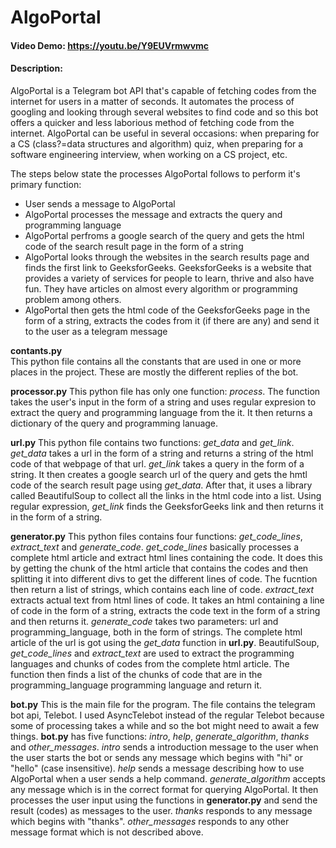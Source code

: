 # AlgoPortal
#### Video Demo: https://youtu.be/Y9EUVrmwvmc
#### Description:
AlgoPortal is a Telegram bot API that's capable of fetching codes from the internet for users in a matter of seconds. It automates the process of googling and looking through several websites to find code and so this bot offers a quicker and less laborious method of fetching code from the internet. AlgoPortal can be useful in several occasions: when preparing for a CS (class?=data structures and algorithm) quiz, when preparing for a software engineering interview, when working on a CS project, etc. 

The steps below state the processes AlgoPortal follows to perform it's primary function:
- User sends a message to AlgoPortal
- AlgoPortal processes the message and extracts the query and programming language
- AlgoPortal perfroms a google search of the query and gets the html code of the search result page in the form of a string
- AlgoPortal looks through the websites in the search results page and finds the first link to GeeksforGeeks. GeeksforGeeks is a website that provides a variety of services for people to learn, thrive and also have fun. They have articles on almost every algorithm or programming problem among others. 
- AlgoPortal then gets the html code of the GeeksforGeeks page in the form of a string, extracts the codes from it (if there are any) and send it to the user as a telegram message

**contants.py**  
This python file contains all the constants that are used in one or more places in the project. These are mostly the different replies of the bot. 

**processor.py**
This python file has only one function: *process*. The function takes the user's input in the form of a string and uses regular expresion to extract the query and programming language from the it. It then returns a dictionary of the query and programming lanuage.

**url.py**
This python file contains two functions: *get_data* and *get_link*. 
*get_data* takes a url in the form of a string and returns a string of the html code of that webpage of that url. 
*get_link* takes a query in the form of a string. It then creates a google search url of the query and gets the hmtl code of the search result page using *get_data*. After that, it uses a library called BeautifulSoup to collect all the links in the html code into a list. Using regular expression, *get_link* finds the GeeksforGeeks link and then returns it in the form of a string.

**generator.py** 
This python files contains four functions: *get_code_lines*, *extract_text* and *generate_code*.
*get_code_lines* basically processes a complete html article and extract html lines containing the code. It does this by getting the chunk of the html article that contains the codes and then splitting it into different divs to get the different lines of code. The fucntion then return a list of strings, which contains each line of code.
*extract_text* extracts actual text from html lines of code. It takes an html containing a line of code in the form of a string, extracts the code text in the form of a string and then returns it.
*generate_code* takes two parameters: url and programming_language, both in the form of strings. The complete html article of the url is got using the *get_data* function in **url.py**. BeautifulSoup, *get_code_lines* and *extract_text* are used to extract the programming languages and chunks of codes from the complete html article. The function then finds a list of the chunks of code that are in the programming_language programming language and return it.

**bot.py**
This is the main file for the program. The file contains the telegram bot api, Telebot. I used AsyncTelebot instead of the regular Telebot because some of processing takes a while and so the bot might need to await a few things. **bot.py** has five functions: *intro*, *help*, *generate_algorithm*, *thanks* and *other_messages*. 
*intro* sends a introduction message to the user when the user starts the bot or sends any message which begins with "hi" or "hello" (case insensitive).
*help* sends a message describing how to use AlgoPortal when a user sends a help command.
*generate_algorithm* accepts any message which is in the correct format for querying AlgoPortal. It then processes the user input using the functions in **generator.py** and send the result (codes) as messages to the user.
*thanks* responds to any message which begins with "thanks".
*other_messages* responds to any other message format which is not described above.
